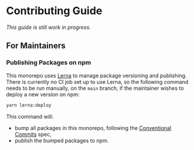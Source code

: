 # Contributing Guide

_This guide is still work in progress._

## For Maintainers

### Publishing Packages on npm

This monorepo uses [Lerna](https://lerna.js.org/) to manage package versioning and publishing. There is currently no CI job set up to use Lerna, so the following command needs to be run manually, on the `main` branch, if the maintainer wishes to deploy a new version on npm:

```bash
yarn lerna:deploy
```

This command will:

-   bump all packages in this monorepo, following the [Conventional Commits](https://www.conventionalcommits.org/en/v1.0.0/) spec,
-   publish the bumped packages to npm.
